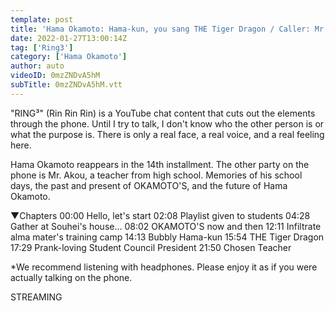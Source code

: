 ```yaml
---
template: post
title: 'Hama Okamoto: Hama-kun, you sang THE Tiger Dragon / Caller: Mr. Akou / RING³'
date: 2022-01-27T13:00:14Z
tag: ['Ring3']
category: ['Hama Okamoto']
author: auto 
videoID: 0mzZNDvA5hM
subTitle: 0mzZNDvA5hM.vtt
---
```

"RING³" (Rin Rin Rin) is a YouTube chat content that cuts out the elements through the phone.
Until I try to talk, I don't know who the other person is or what the purpose is. There is only a real face, a real voice, and a real feeling here.

Hama Okamoto reappears in the 14th installment. The other party on the phone is Mr. Akou, a teacher from high school.
Memories of his school days, the past and present of OKAMOTO'S, and the future of Hama Okamoto.

▼Chapters
00:00 Hello, let's start
02:08 Playlist given to students
04:28 Gather at Souhei's house...
08:02 OKAMOTO'S now and then
12:11 Infiltrate alma mater's training camp
14:13 Bubbly Hama-kun
15:54 THE Tiger Dragon
17:29 Prank-loving Student Council President
21:50 Chosen Teacher

*We recommend listening with headphones. Please enjoy it as if you were actually talking on the phone.

STREAMING
